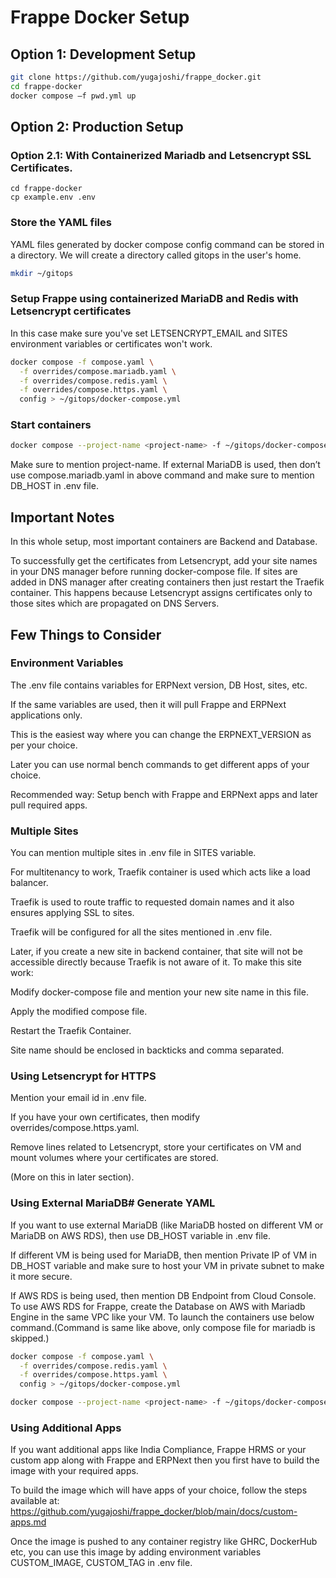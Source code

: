 # Frappe Docker Setup

## Option 1: Development Setup

```bash
git clone https://github.com/yugajoshi/frappe_docker.git
cd frappe-docker
docker compose –f pwd.yml up
```
## Option 2: Production Setup
### Option 2.1: With Containerized Mariadb and Letsencrypt SSL Certificates.
```git clone https://github.com/yugajoshi/frappe_docker.git
cd frappe-docker
cp example.env .env
```

### Store the YAML files

YAML files generated by docker compose config command can be stored in a directory.
We will create a directory called gitops in the user's home.
```bash
mkdir ~/gitops
```

### Setup Frappe using containerized MariaDB and Redis with Letsencrypt certificates

In this case make sure you've set LETSENCRYPT_EMAIL and SITES environment variables or certificates won't work.
```bash
docker compose -f compose.yaml \
  -f overrides/compose.mariadb.yaml \
  -f overrides/compose.redis.yaml \
  -f overrides/compose.https.yaml \
  config > ~/gitops/docker-compose.yml
```
### Start containers
```bash
docker compose --project-name <project-name> -f ~/gitops/docker-compose.yml up -d
```
Make sure to mention project-name.
If external MariaDB is used, then don’t use compose.mariadb.yaml in above command and make sure to mention DB_HOST in .env file.

## Important Notes

In this whole setup, most important containers are Backend and Database.

To successfully get the certificates from Letsencrypt, add your site names in your DNS manager before running docker-compose file.
If sites are added in DNS manager after creating containers then just restart the Traefik container.
This happens because Letsencrypt assigns certificates only to those sites which are propagated on DNS Servers.

## Few Things to Consider

### Environment Variables

The .env file contains variables for ERPNext version, DB Host, sites, etc.

If the same variables are used, then it will pull Frappe and ERPNext applications only.

This is the easiest way where you can change the ERPNEXT_VERSION as per your choice.

Later you can use normal bench commands to get different apps of your choice.

Recommended way: Setup bench with Frappe and ERPNext apps and later pull required apps.

### Multiple Sites

You can mention multiple sites in .env file in SITES variable.

For multitenancy to work, Traefik container is used which acts like a load balancer.

Traefik is used to route traffic to requested domain names and it also ensures applying SSL to sites.

Traefik will be configured for all the sites mentioned in .env file.

Later, if you create a new site in backend container, that site will not be accessible directly because Traefik is not aware of it.
To make this site work:

Modify docker-compose file and mention your new site name in this file.

Apply the modified compose file.

Restart the Traefik Container.

Site name should be enclosed in backticks and comma separated.

### Using Letsencrypt for HTTPS

Mention your email id in .env file.

If you have your own certificates, then modify overrides/compose.https.yaml.

Remove lines related to Letsencrypt, store your certificates on VM and mount volumes where your certificates are stored.

(More on this in later section).

### Using External MariaDB# Generate YAML


If you want to use external MariaDB (like MariaDB hosted on different VM or MariaDB on AWS RDS), then use DB_HOST variable in .env file.

If different VM is being used for MariaDB, then mention Private IP of VM in DB_HOST variable and make sure to host your VM in private subnet to make it more secure.

If AWS RDS is being used, then mention DB Endpoint from Cloud Console.
To use AWS RDS for Frappe, create the Database on AWS with Mariadb Engine in the same VPC like your VM.
To launch the containers use below command.(Command is same like above, only compose file for mariadb is skipped.)
```bash
docker compose -f compose.yaml \
  -f overrides/compose.redis.yaml \
  -f overrides/compose.https.yaml \
  config > ~/gitops/docker-compose.yml

docker compose --project-name <project-name> -f ~/gitops/docker-compose.yml up -d
```

### Using Additional Apps

If you want additional apps like India Compliance, Frappe HRMS or your custom app along with Frappe and ERPNext then you first have to build the image with your required apps.

To build the image which will have apps of your choice, follow the steps available at:
https://github.com/yugajoshi/frappe_docker/blob/main/docs/custom-apps.md

Once the image is pushed to any container registry like GHRC, DockerHub etc, you can use this image by adding environment variables CUSTOM_IMAGE, CUSTOM_TAG in .env file.

